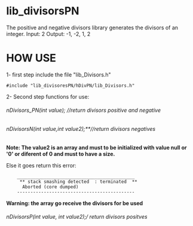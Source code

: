 # lib_divisorsPN

The positive and negative divisors library generates the divisors of an integer.
Input: 2
Output: -1, -2, 1, 2

# HOW USE

1- first step include the file "lib_Divisors.h"

    #include "lib_divisoresPN/hDivPN/lib_Divisors.h"
    
2- Second step functions for use:

###### nDivisors_PN(int value); //return divisors positive and negative
###### nDivisorsN(int value,int value2);**//return divisors negatives

 **Note: The value2 is an array and must to be initialized with value null or '0' or diferent of 0 and must to have a size.**
       
  Else it goes return this error:  
  
        ____________________________________________
         ** stack smashing detected  : terminated  **                      
          Aborted (core dumped)   
        --------------------------------------------
  **Warning: the array go receive the divisors for be used**
  
 ###### nDivisorsP(int value, int value2);/ return divisors positves

       
      




